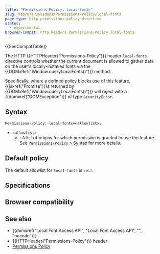 ```yaml
---
title: "Permissions-Policy: local-fonts"
slug: Web/HTTP/Headers/Permissions-Policy/local-fonts
page-type: http-permissions-policy-directive
status:
  - experimental
browser-compat: http.headers.Permissions-Policy.local-fonts
---
```


{{SeeCompatTable}}

The HTTP {{HTTPHeader("Permissions-Policy")}} header `local-fonts` directive controls whether the current document is allowed to gather data on the user's locally-installed fonts via the {{DOMxRef("Window.queryLocalFonts()")}} method.

Specifically, where a defined policy blocks use of this feature, {{jsxref("Promise")}}s returned by {{DOMxRef("Window.queryLocalFonts()")}} will reject with a {{domxref("DOMException")}} of type `SecurityError`.

## Syntax

```http
Permissions-Policy: local-fonts=<allowlist>;
```

- `<allowlist>`
  - : A list of origins for which permission is granted to use the feature. See [`Permissions-Policy` > Syntax](/Web/HTTP/Headers/Permissions-Policy#syntax) for more details.

## Default policy

The default allowlist for `local-fonts` is `self`.

## Specifications



## Browser compatibility



## See also

- {{domxref("Local Font Access API", "Local Font Access API", "", "nocode")}}
- {{HTTPHeader("Permissions-Policy")}} header
- [Permissions Policy](/Web/HTTP/Permissions_Policy)
